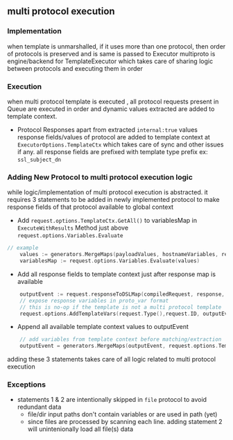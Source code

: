 ## multi protocol execution

### Implementation
when template is unmarshalled, if it uses more than one protocol, then order of protocols is preserved and is same is passed to Executor
multiproto is engine/backend for TemplateExecutor which takes care of sharing logic between protocols and executing them in order

### Execution
when multi protocol template is executed , all protocol requests present in Queue are executed in order
and dynamic values extracted are added to template context.

- Protocol Responses
apart from extracted `internal:true` values response fields/values of protocol are added to template context at `ExecutorOptions.TemplateCtx`
which takes care of sync and other issues if any. all response fields are prefixed with template type prefix ex: `ssl_subject_dn`

### Adding New Protocol to multi protocol execution logic
while logic/implementation of multi protocol execution is abstracted. it requires 3 statements to be added in newly implemented protocol
to make response fields of that protocol available to global context

- Add `request.options.TemplateCtx.GetAll()` to variablesMap in `ExecuteWithResults` Method just above `request.options.Variables.Evaluate`
```go
// example
	values := generators.MergeMaps(payloadValues, hostnameVariables, request.options.TemplateCtx.GetAll())
	variablesMap := request.options.Variables.Evaluate(values)
```

- Add all response fields to template context just after response map is available
```go
	outputEvent := request.responseToDSLMap(compiledRequest, response, domain, question, traceData)
	// expose response variables in proto_var format
	// this is no-op if the template is not a multi protocol template
	request.options.AddTemplateVars(request.Type(),request.ID, outputEvent)
```

- Append all available template context values to outputEvent
```go
	// add variables from template context before matching/extraction
	outputEvent = generators.MergeMaps(outputEvent, request.options.TemplateCtx.GetAll())
```

adding these 3 statements takes care of all logic related to multi protocol execution

### Exceptions
- statements 1 & 2 are intentionally skipped in `file` protocol to avoid redundant data
  - file/dir input paths don't contain variables or are used in path (yet) 
  - since files are processed by scanning each line. adding statement 2 will unintenionally load all file(s) data
